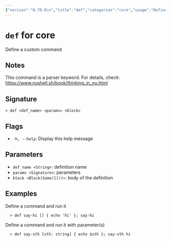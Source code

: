 ```yaml
---
{"version":"0.70.0\n","title":"def","categories":"core","usage":"Define a custom command\n"}
---
```

<!-- THIS FILE IS GENERATED BY update_book_commands.cjs USING NUSHELL'S HELP COMMANDS.
REFRAIN FROM EDITING IT MANUALLY.-->
# <code>def</code> for core

<div class='command-title'>Define a custom command</div>

## Notes

This command is a parser keyword. For details, check:
  https://www.nushell.sh/book/thinking_in_nu.html

## Signature

```> def <def_name> <params> <block>```

## Flags

 * ```-h, --help```: Display this help message
## Parameters

 * ```def_name <String>```: definition name
 * ```params <Signature>```: parameters
 * ```block <Block(Some([]))>```: body of the definition
## Examples

  Define a command and run it
```shell
  > def say-hi [] { echo 'hi' }; say-hi
```
  Define a command and run it with parameter(s)
```shell
  > def say-sth [sth: string] { echo $sth }; say-sth hi
```


